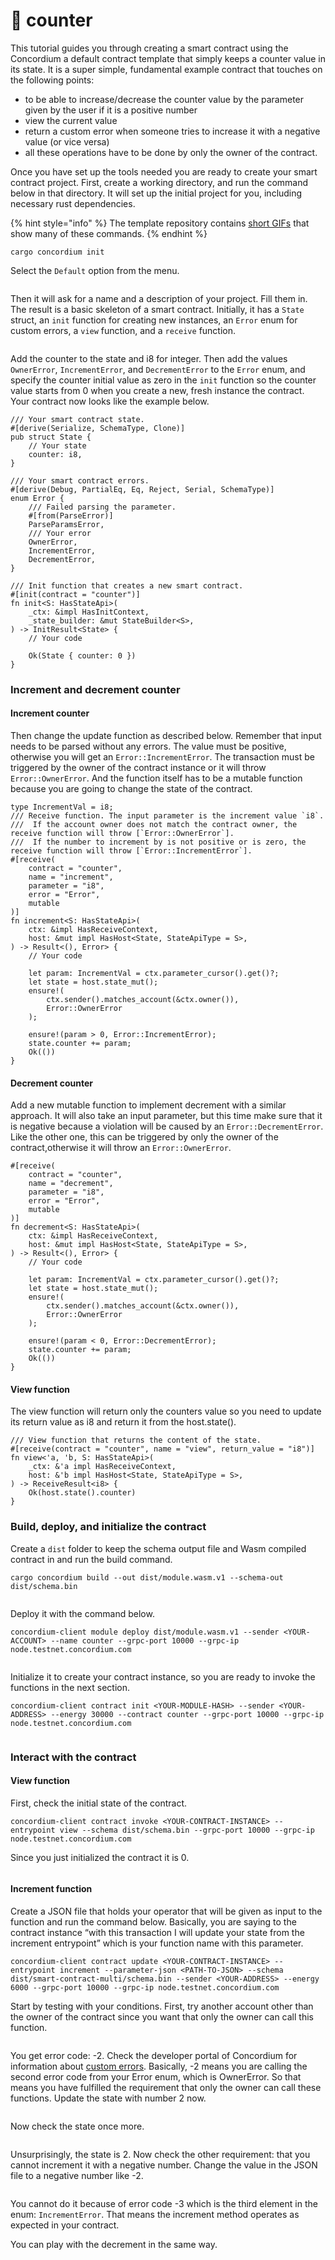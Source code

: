 # 🔢 counter

This tutorial guides you through creating a smart contract using the Concordium a default contract template that simply keeps a counter value in its state. It is a super simple, fundamental example contract that touches on the following points:

* to be able to increase/decrease the counter value by the parameter given by the user if it is a positive number
* view the current value
* return a custom error when someone tries to increase it with a negative value (or vice versa)
* all these operations have to be done by only the owner of the contract.

Once you have set up the tools needed you are ready to create your smart contract project. First, create a working directory, and run the command below in that directory. It will set up the initial project for you, including necessary rust dependencies.

{% hint style="info" %}
The template repository contains [short GIFs](https://github.com/Concordium/concordium-rust-smart-contracts/tree/main/templates) that show many of these commands.
{% endhint %}

```
cargo concordium init
```

Select the `Default` option from the menu.

<figure><img src="https://developer.concordium.software/en/mainnet/_images/select-default.png" alt=""><figcaption></figcaption></figure>

Then it will ask for a name and a description of your project. Fill them in. The result is a basic skeleton of a smart contract. Initially, it has a `State` struct, an `init` function for creating new instances, an `Error` enum for custom errors, a `view` function, and a `receive` function.

<figure><img src="https://developer.concordium.software/en/mainnet/_images/contract.png" alt=""><figcaption></figcaption></figure>

Add the counter to the state and i8 for integer. Then add the values `OwnerError`, `IncrementError`, and `DecrementError` to the `Error` enum, and specify the counter initial value as zero in the `init` function so the counter value starts from 0 when you create a new, fresh instance the contract. Your contract now looks like the example below.

```
/// Your smart contract state.
#[derive(Serialize, SchemaType, Clone)]
pub struct State {
    // Your state
    counter: i8,
}

/// Your smart contract errors.
#[derive(Debug, PartialEq, Eq, Reject, Serial, SchemaType)]
enum Error {
    /// Failed parsing the parameter.
    #[from(ParseError)]
    ParseParamsError,
    /// Your error
    OwnerError,
    IncrementError,
    DecrementError,
}

/// Init function that creates a new smart contract.
#[init(contract = "counter")]
fn init<S: HasStateApi>(
    _ctx: &impl HasInitContext,
    _state_builder: &mut StateBuilder<S>,
) -> InitResult<State> {
    // Your code

    Ok(State { counter: 0 })
}
```

### Increment and decrement counter

#### Increment counter

Then change the update function as described below. Remember that input needs to be parsed without any errors. The value must be positive, otherwise you will get an `Error::IncrementError`. The transaction must be triggered by the owner of the contract instance or it will throw `Error::OwnerError`. And the function itself has to be a mutable function because you are going to change the state of the contract.

```
type IncrementVal = i8;
/// Receive function. The input parameter is the increment value `i8`.
///  If the account owner does not match the contract owner, the receive function will throw [`Error::OwnerError`].
///  If the number to increment by is not positive or is zero, the receive function will throw [`Error::IncrementError`].
#[receive(
    contract = "counter",
    name = "increment",
    parameter = "i8",
    error = "Error",
    mutable
)]
fn increment<S: HasStateApi>(
    ctx: &impl HasReceiveContext,
    host: &mut impl HasHost<State, StateApiType = S>,
) -> Result<(), Error> {
    // Your code

    let param: IncrementVal = ctx.parameter_cursor().get()?;
    let state = host.state_mut();
    ensure!(
        ctx.sender().matches_account(&ctx.owner()),
        Error::OwnerError
    );

    ensure!(param > 0, Error::IncrementError);
    state.counter += param;
    Ok(())
}
```

#### Decrement counter

Add a new mutable function to implement decrement with a similar approach. It will also take an input parameter, but this time make sure that it is negative because a violation will be caused by an `Error::DecrementError`. Like the other one, this can be triggered by only the owner of the contract,otherwise it will throw an `Error::OwnerError`.

```
#[receive(
    contract = "counter",
    name = "decrement",
    parameter = "i8",
    error = "Error",
    mutable
)]
fn decrement<S: HasStateApi>(
    ctx: &impl HasReceiveContext,
    host: &mut impl HasHost<State, StateApiType = S>,
) -> Result<(), Error> {
    // Your code

    let param: IncrementVal = ctx.parameter_cursor().get()?;
    let state = host.state_mut();
    ensure!(
        ctx.sender().matches_account(&ctx.owner()),
        Error::OwnerError
    );

    ensure!(param < 0, Error::DecrementError);
    state.counter += param;
    Ok(())
}
```

#### View function

The view function will return only the counters value so you need to update its return value as i8 and return it from the host.state().

```
/// View function that returns the content of the state.
#[receive(contract = "counter", name = "view", return_value = "i8")]
fn view<'a, 'b, S: HasStateApi>(
    _ctx: &'a impl HasReceiveContext,
    host: &'b impl HasHost<State, StateApiType = S>,
) -> ReceiveResult<i8> {
    Ok(host.state().counter)
}
```

### Build, deploy, and initialize the contract

Create a `dist` folder to keep the schema output file and Wasm compiled contract in and run the build command.

```
cargo concordium build --out dist/module.wasm.v1 --schema-out dist/schema.bin
```

<figure><img src="https://developer.concordium.software/en/mainnet/_images/build.png" alt=""><figcaption></figcaption></figure>

Deploy it with the command below.

```
concordium-client module deploy dist/module.wasm.v1 --sender <YOUR-ACCOUNT> --name counter --grpc-port 10000 --grpc-ip node.testnet.concordium.com
```

<figure><img src="https://developer.concordium.software/en/mainnet/_images/deploy.png" alt=""><figcaption></figcaption></figure>

Initialize it to create your contract instance, so you are ready to invoke the functions in the next section.

```
concordium-client contract init <YOUR-MODULE-HASH> --sender <YOUR-ADDRESS> --energy 30000 --contract counter --grpc-port 10000 --grpc-ip node.testnet.concordium.com
```

<figure><img src="https://developer.concordium.software/en/mainnet/_images/initialize.png" alt=""><figcaption></figcaption></figure>

### Interact with the contract

#### View function

First, check the initial state of the contract.

```
concordium-client contract invoke <YOUR-CONTRACT-INSTANCE> --entrypoint view --schema dist/schema.bin --grpc-port 10000 --grpc-ip node.testnet.concordium.com
```

Since you just initialized the contract it is 0.

<figure><img src="https://developer.concordium.software/en/mainnet/_images/invoke.png" alt=""><figcaption></figcaption></figure>

#### Increment function

Create a JSON file that holds your operator that will be given as input to the function and run the command below. Basically, you are saying to the contract instance “with this transaction I will update your state from the increment entrypoint” which is your function name with this parameter.

```
concordium-client contract update <YOUR-CONTRACT-INSTANCE> --entrypoint increment --parameter-json <PATH-TO-JSON> --schema dist/smart-contract-multi/schema.bin --sender <YOUR-ADDRESS> --energy 6000 --grpc-port 10000 --grpc-ip node.testnet.concordium.com
```

Start by testing with your conditions. First, try another account other than the owner of the contract since you want that only the owner can call this function.

<figure><img src="https://developer.concordium.software/en/mainnet/_images/owner-error.png" alt=""><figcaption></figcaption></figure>

You get error code: -2. Check the developer portal of Concordium for information about [custom errors](https://developer.concordium.software/en/mainnet/smart-contracts/guides/custom-errors.html#custom-errors). Basically, -2 means you are calling the second error code from your Error enum, which is OwnerError. So that means you have fulfilled the requirement that only the owner can call these functions. Update the state with number 2 now.

<figure><img src="https://developer.concordium.software/en/mainnet/_images/owner-error-ok.png" alt=""><figcaption></figcaption></figure>

Now check the state once more.

<figure><img src="https://developer.concordium.software/en/mainnet/_images/invoke2.png" alt=""><figcaption></figcaption></figure>

Unsurprisingly, the state is 2. Now check the other requirement: that you cannot increment it with a negative number. Change the value in the JSON file to a negative number like -2.

<figure><img src="https://developer.concordium.software/en/mainnet/_images/increment-neg-error.png" alt=""><figcaption></figcaption></figure>

You cannot do it because of error code -3 which is the third element in the enum: `IncrementError`. That means the increment method operates as expected in your contract.

You can play with the decrement in the same way.

